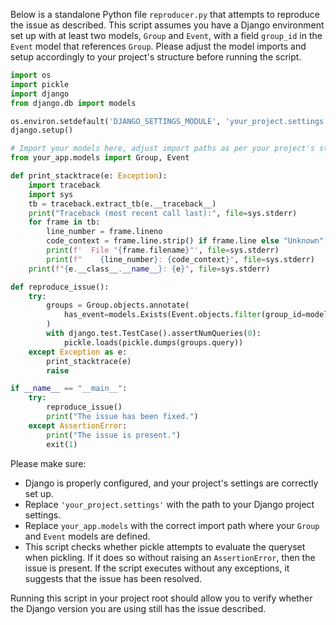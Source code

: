 Below is a standalone Python file `reproducer.py` that attempts to reproduce the issue as described. This script assumes you have a Django environment set up with at least two models, `Group` and `Event`, with a field `group_id` in the `Event` model that references `Group`. Please adjust the model imports and setup accordingly to your project's structure before running the script.

```python
import os
import pickle
import django
from django.db import models

os.environ.setdefault('DJANGO_SETTINGS_MODULE', 'your_project.settings')
django.setup()

# Import your models here, adjust import paths as per your project's structure.
from your_app.models import Group, Event

def print_stacktrace(e: Exception):
    import traceback
    import sys
    tb = traceback.extract_tb(e.__traceback__)
    print("Traceback (most recent call last):", file=sys.stderr)
    for frame in tb:
        line_number = frame.lineno
        code_context = frame.line.strip() if frame.line else "Unknown"
        print(f'  File "{frame.filename}"', file=sys.stderr)
        print(f"    {line_number}: {code_context}", file=sys.stderr)
    print(f"{e.__class__.__name__}: {e}", file=sys.stderr)

def reproduce_issue():
    try:
        groups = Group.objects.annotate(
            has_event=models.Exists(Event.objects.filter(group_id=models.OuterRef('id')))
        )
        with django.test.TestCase().assertNumQueries(0):
            pickle.loads(pickle.dumps(groups.query))
    except Exception as e:
        print_stacktrace(e)
        raise

if __name__ == "__main__":
    try:
        reproduce_issue()
        print("The issue has been fixed.")
    except AssertionError:
        print("The issue is present.")
        exit(1)
```

Please make sure:
- Django is properly configured, and your project's settings are correctly set up.
- Replace `'your_project.settings'` with the path to your Django project settings.
- Replace `your_app.models` with the correct import path where your `Group` and `Event` models are defined.
- This script checks whether pickle attempts to evaluate the queryset when pickling. If it does so without raising an `AssertionError`, then the issue is present. If the script executes without any exceptions, it suggests that the issue has been resolved.

Running this script in your project root should allow you to verify whether the Django version you are using still has the issue described.